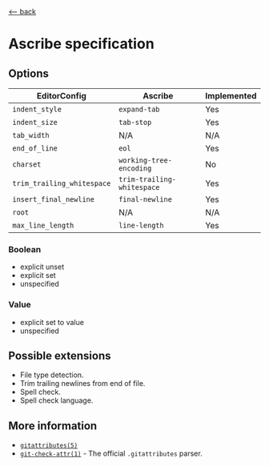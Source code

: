 <title>Ascribe spec</title>

[\<-- back](../)

# Ascribe specification

## Options

| EditorConfig               | Ascribe                    | Implemented |
|----------------------------|----------------------------|-------------|
| `indent_style`             | `expand-tab`               | Yes         |
| `indent_size`              | `tab-stop`                 | Yes         |
| `tab_width`                | N/A                        | N/A         |
| `end_of_line`              | `eol`                      | Yes         |
| `charset`                  | `working-tree-encoding`    | No          |
| `trim_trailing_whitespace` | `trim-trailing-whitespace` | Yes         |
| `insert_final_newline`     | `final-newline`            | Yes         |
| `root`                     | N/A                        | N/A         |
| `max_line_length`          | `line-length`              | Yes         |

### Boolean

- explicit unset
- explicit set
- unspecified

### Value

- explicit set to value
- unspecified

## Possible extensions

- File type detection.
- Trim trailing newlines from end of file.
- Spell check.
- Spell check language.

## More information

- [`gitattributes(5)`](https://www.git-scm.com/docs/gitattributes)
- [`git-check-attr(1)`](https://www.git-scm.com/docs/git-check-attr) - The official `.gitattributes` parser.
